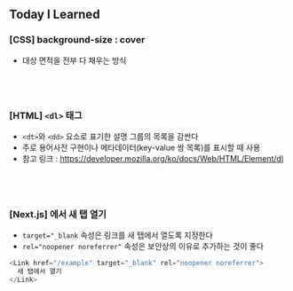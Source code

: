 ## Today I Learned

### [CSS] background-size : cover

- 대상 면적을 전부 다 채우는 방식

## <br />

### [HTML] `<dl>` 태그

- `<dt>`와 `<dd>` 요소로 표기한 설명 그룹의 목록을 감싼다
- 주로 용어사전 구현이나 메타데이터(key-value 쌍 목록)를 표시할 때 사용
- 참고 링크 : https://developer.mozilla.org/ko/docs/Web/HTML/Element/dl

## <br />

### [Next.js] <Link>에서 새 탭 열기

- `target="_blank` 속성은 링크를 새 탭에서 열도록 지정한다
- `rel="noopener noreferrer"` 속성은 보안상의 이유로 추가하는 것이 좋다

```javascript
<Link href="/example" target="_blank" rel="noopener noreferrer">
  새 탭에서 열기
</Link>
```
